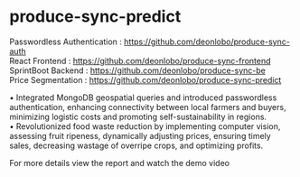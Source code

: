 # produce-sync-predict

Passwordless Authentication : https://github.com/deonlobo/produce-sync-auth <br>
React Frontend : https://github.com/deonlobo/produce-sync-frontend <br>
SprintBoot Backend : https://github.com/deonlobo/produce-sync-be <br>
Price Segmentation : https://github.com/deonlobo/produce-sync-predict <br>

•	Integrated MongoDB geospatial queries and introduced passwordless authentication, enhancing connectivity between local farmers and buyers, minimizing logistic costs and promoting self-sustainability in regions. <br>
•	Revolutionized food waste reduction by implementing computer vision, assessing fruit ripeness, dynamically adjusting prices, ensuring timely sales, decreasing wastage of overripe crops, and optimizing profits. <br>

For more details view the report and watch the demo video
